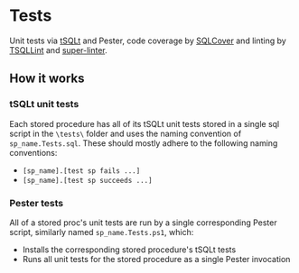 # Tests

Unit tests via [tSQLt](https://tsqlt.org/) and Pester,
code coverage by
[SQLCover](https://github.com/GoEddie/SQLCover) and
linting by [TSQLLint](https://github.com/tsqllint/tsqllint)
and [super-linter](https://github.com/github/super-linter).

## How it works

### tSQLt unit tests

Each stored procedure has all of its tSQLt unit tests stored in a single sql script in the `\tests\` folder and
uses the naming convention of `sp_name.Tests.sql`. These should mostly adhere to the following naming conventions:

- `[sp_name].[test sp fails ...]`
- `[sp_name].[test sp succeeds ...]`

### Pester tests

All of a stored proc's unit tests are run by a single corresponding Pester script, similarly
named `sp_name.Tests.ps1`, which:

- Installs the corresponding stored procedure's tSQLt tests
- Runs all unit tests for the stored procedure as a single Pester invocation
